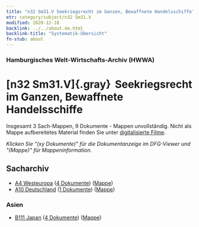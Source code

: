 ```yaml
---
title: "n32 Sm31.V Seekriegsrecht im Ganzen, Bewaffnete Handelsschiffe"
etr: category/subject/n32 Sm31.V
modified: 2020-12-18
backlink: ../../about.de.html
backlink-title: "Systematik-Übersicht"
fn-stub: about
---
```


### Hamburgisches Welt-Wirtschafts-Archiv (HWWA)
# [n32 Sm31.V]{.gray}&#8201; Seekriegsrecht im Ganzen, Bewaffnete Handelsschiffe&#160; 




Insgesamt 3 Sach-Mappen, 9 Dokumente - Mappen unvollständig.
Nicht als Mappe aufbereitetes Material finden Sie unter [digitalisierte Filme](/film/h1_sh).

_Klicken Sie "(xy Dokumente)" für die Dokumentanzeige im DFG-Viewer und "(Mappe)" für Mappeninformation._

## Sacharchiv



- [A4 Westeuropa](../../../geo/about.de.html#A4) (<a href="https://dfg-viewer.de/show/?tx_dlf[id]=https://pm20.zbw.eu/mets/sh/1408xx/140897/1456xx/145610/public.mets.de.xml" target="_blank">4 Dokumente</a>) ([Mappe](http://purl.org/pressemappe20/folder/sh/140897,145610))
- [A10 Deutschland](../../../geo/about.de.html#A10) (<a href="https://dfg-viewer.de/show/?tx_dlf[id]=https://pm20.zbw.eu/mets/sh/1261xx/126128/1456xx/145610/public.mets.de.xml" target="_blank">1 Dokumente</a>) ([Mappe](http://purl.org/pressemappe20/folder/sh/126128,145610))

### Asien

- [B111 Japan](../../../geo/about.de.html#B111) (<a href="https://dfg-viewer.de/show/?tx_dlf[id]=https://pm20.zbw.eu/mets/sh/1412xx/141272/1456xx/145610/public.mets.de.xml" target="_blank">4 Dokumente</a>) ([Mappe](http://purl.org/pressemappe20/folder/sh/141272,145610))


